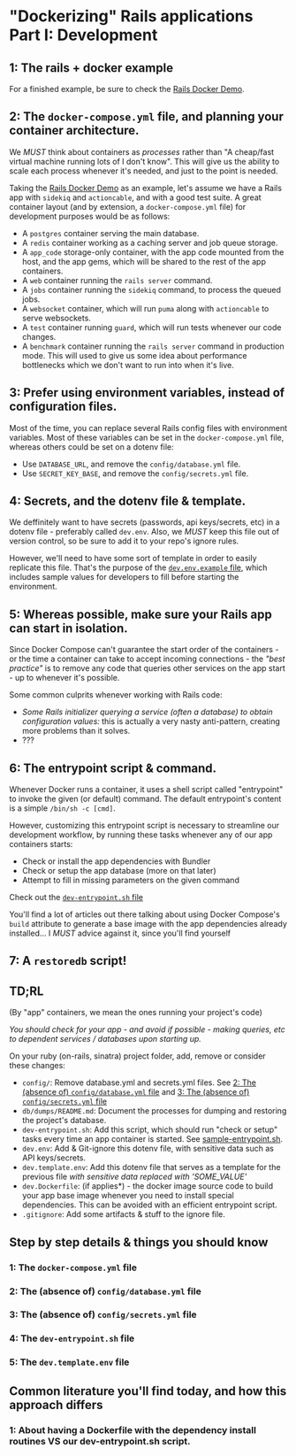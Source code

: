 # "Dockerizing" Rails applications Part I: Development

## 1: The rails + docker example
For a finished example, be sure to check the
[Rails Docker Demo](https://github.com/IcaliaLabs/rails-docker-demo).

## 2: The `docker-compose.yml` file, and planning your container architecture.

We *MUST* think about containers as *processes* rather than "A cheap/fast
virtual machine running lots of I don't know". This will give us the ability to
scale each process whenever it's needed, and just to the point is needed.

Taking the [Rails Docker Demo](https://github.com/IcaliaLabs/rails-docker-demo)
as an example, let's assume we have a Rails app with `sidekiq` and `actioncable`,
and with a good test suite. A great container layout (and by extension, a
`docker-compose.yml` file) for development purposes would be as follows:

* A `postgres` container serving the main database.
* A `redis` container working as a caching server and job queue storage.
* A `app_code` storage-only container, with the app code mounted from the host,
and the app gems, which will be shared to the rest of the app containers.
* A `web` container running the `rails server` command.
* A `jobs` container running the `sidekiq` command, to process the queued jobs.
* A `websocket` container, which will run `puma` along with `actioncable` to
serve websockets.
* A `test` container running `guard`, which will run tests whenever our code
changes.
* A `benchmark` container running the `rails server` command in production mode.
This will used to give us some idea about performance bottlenecks which we don't
want to run into when it's live.

## 3: Prefer using environment variables, instead of configuration files.

Most of the time, you can replace several Rails config files with environment
variables. Most of these variables can be set in the `docker-compose.yml` file,
whereas others could be set on a dotenv file:

* Use `DATABASE_URL`, and remove the `config/database.yml` file.
* Use `SECRET_KEY_BASE`, and remove the `config/secrets.yml` file.

## 4: Secrets, and the dotenv file & template.

We deffinitely want to have secrets (passwords, api keys/secrets, etc) in a
dotenv file - preferably called `dev.env`. Also, we *MUST* keep this file out of
version control, so be sure to add it to your repo's ignore rules.

However, we'll need to have some sort of template in order to easily replicate
this file. That's the purpose of the [`dev.env.example` file](https://github.com/IcaliaLabs/rails-docker-demo/blob/master/dev.env.example),
which includes sample values for developers to fill before starting the
environment.

## 5: Whereas possible, make sure your Rails app can start in isolation.

Since Docker Compose can't guarantee the start order of the containers - or the
time a container can take to accept incoming connections - the *"best
practice"* is to remove any code that queries other services on the
app start - up to whenever it's possible.

Some common culprits whenever working with Rails code:
* *Some Rails initializer querying a service (often a database) to obtain
configuration values:* this is actually a very nasty anti-pattern, creating more
problems than it solves.
* ???

## 6: The entrypoint script & command.

Whenever Docker runs a container, it uses a shell script called "entrypoint" to
invoke the given (or default) command. The default entrypoint's content is a
simple `/bin/sh -c [cmd]`.

However, customizing this entrypoint script is necessary to streamline our
development workflow, by running these tasks whenever any of our app containers
starts:

* Check or install the app dependencies with Bundler
* Check or setup the app database (more on that later)
* Attempt to fill in missing parameters on the given command

Check out the [`dev-entrypoint.sh` file](https://github.com/IcaliaLabs/rails-docker-demo/blob/master/dev-entrypoint.sh)

You'll find a lot of articles out there talking about using Docker Compose's
`build` attribute to generate a base image with the app dependencies already
installed... I *MUST* advice against it, since you'll find yourself

## 7: A `restoredb` script!


## TD;RL

(By "app" containers, we mean the ones running your project's code)

*You should check for your app - and avoid if possible - making queries, etc to dependent services / databases upon starting up.*

On your ruby (on-rails, sinatra) project folder, add, remove or consider these changes:
* `config/`: Remove database.yml and secrets.yml files. See [2: The (absence of) `config/database.yml` file](#2-the-absence-of-configdatabaseyml-file) and [3: The (absence of) `config/secrets.yml` file](#3-the-absence-of-configsecretsyml-file)
* `db/dumps/README.md`: Document the processes for dumping and restoring the project's database.
* `dev-entrypoint.sh`: Add this script, which should run "check or setup" tasks every time an app container is started. See [sample-entrypoint.sh](./sample-entrypoint.sh).
* `dev.env`: Add & Git-ignore this dotenv file, with sensitive data such as API keys/secrets.
* `dev.template.env`: Add this dotenv file that serves as a template for the previous file *with sensitive data replaced with 'SOME_VALUE'*
* `dev.Dockerfile`: (if applies*) - the docker image source code to build your app base image whenever you need to install special dependencies. This can be avoided with an efficient entrypoint script.
* `.gitignore`: Add some artifacts & stuff to the ignore file.

## Step by step details & things you should know
### 1: The `docker-compose.yml` file
### 2: The (absence of) `config/database.yml` file
### 3: The (absence of) `config/secrets.yml` file
### 4: The `dev-entrypoint.sh` file
### 5: The `dev.template.env` file

## Common literature you'll find today, and how this approach differs

### 1: About having a Dockerfile with the dependency install routines VS our dev-entrypoint.sh script.
